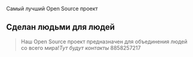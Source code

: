  Самый лучший Open Source проект

## Сделан людьми для людей

> Наш Open Source проект предназначен для объединения людей со всего мира!_Тут будут контакты_
8858257217
